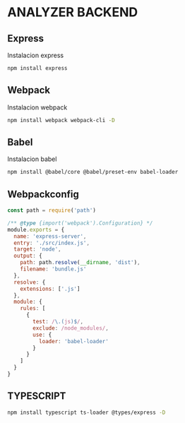 # ANALYZER BACKEND

## Express
Instalacion express
```bash
npm install express 
```
## Webpack
Instalacion webpack

```bash
npm install webpack webpack-cli -D 
```
## Babel
Instalacion babel

```bash
npm install @babel/core @babel/preset-env babel-loader 
```

## Webpackconfig

```js
const path = require('path')

/** @type {import('webpack').Configuration} */
module.exports = {
  name: 'express-server',
  entry: './src/index.js',
  target: 'node',
  output: {
    path: path.resolve(__dirname, 'dist'),
    filename: 'bundle.js'
  },
  resolve: {
    extensions: ['.js']
  },
  module: {
    rules: [
      {
        test: /\.(js)$/,
        exclude: /node_modules/,
        use: {
          loader: 'babel-loader'
        }
      }
    ]
  }
}

```

## TYPESCRIPT

```bash
npm install typescript ts-loader @types/express -D
```

